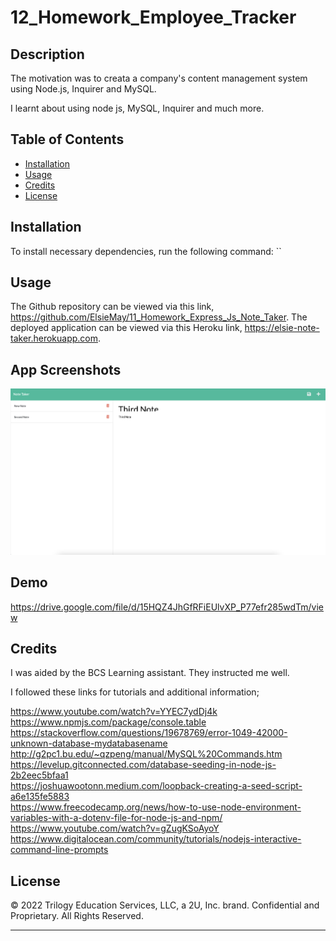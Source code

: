 # 12_Homework_Employee_Tracker

## Description

The motivation was to creata a company's content management system using Node.js, Inquirer and MySQL.

I learnt about using node js, MySQL, Inquirer and much more.

## Table of Contents

- [Installation](#installation)
- [Usage](#usage)
- [Credits](#credits)
- [License](#license)

## Installation

To install necessary dependencies, run the following command: ``

## Usage

The Github repository can be viewed via this link, https://github.com/ElsieMay/11_Homework_Express_Js_Note_Taker. The deployed application can be viewed via this Heroku link, https://elsie-note-taker.herokuapp.com.

## App Screenshots

![Screenshot](https://github.com/ElsieMay/11_Homework_Express_Js_Note_Taker/blob/main/images/Screen%20Shot%202022-05-08%20at%209.19.50%20pm.png)

## Demo

https://drive.google.com/file/d/15HQZ4JhGfRFiEUlvXP_P77efr285wdTm/view

## Credits

I was aided by the BCS Learning assistant. They instructed me well.

I followed these links for tutorials and additional information;

https://www.youtube.com/watch?v=YYEC7ydDj4k<br>
https://www.npmjs.com/package/console.table<br>
https://stackoverflow.com/questions/19678769/error-1049-42000-unknown-database-mydatabasename<br>
http://g2pc1.bu.edu/~qzpeng/manual/MySQL%20Commands.htm<br>
https://levelup.gitconnected.com/database-seeding-in-node-js-2b2eec5bfaa1<br>
https://joshuawootonn.medium.com/loopback-creating-a-seed-script-a6e135fe5883<br>
https://www.freecodecamp.org/news/how-to-use-node-environment-variables-with-a-dotenv-file-for-node-js-and-npm/<br>
https://www.youtube.com/watch?v=gZugKSoAyoY<br>
https://www.digitalocean.com/community/tutorials/nodejs-interactive-command-line-prompts<br>

## License

© 2022 Trilogy Education Services, LLC, a 2U, Inc. brand. Confidential and Proprietary. All Rights Reserved.

---
